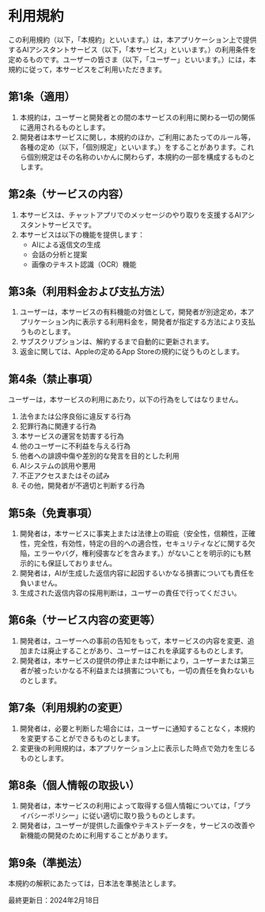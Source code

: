 # 利用規約

この利用規約（以下，「本規約」といいます。）は，本アプリケーション上で提供するAIアシスタントサービス（以下，「本サービス」といいます。）の利用条件を定めるものです。ユーザーの皆さま（以下，「ユーザー」といいます。）には，本規約に従って，本サービスをご利用いただきます。

## 第1条（適用）

1. 本規約は，ユーザーと開発者との間の本サービスの利用に関わる一切の関係に適用されるものとします。
2. 開発者は本サービスに関し，本規約のほか，ご利用にあたってのルール等，各種の定め（以下，「個別規定」といいます。）をすることがあります。これら個別規定はその名称のいかんに関わらず，本規約の一部を構成するものとします。

## 第2条（サービスの内容）

1. 本サービスは、チャットアプリでのメッセージのやり取りを支援するAIアシスタントサービスです。
2. 本サービスは以下の機能を提供します：
   - AIによる返信文の生成
   - 会話の分析と提案
   - 画像のテキスト認識（OCR）機能

## 第3条（利用料金および支払方法）

1. ユーザーは，本サービスの有料機能の対価として，開発者が別途定め，本アプリケーション内に表示する利用料金を，開発者が指定する方法により支払うものとします。
2. サブスクリプションは、解約するまで自動的に更新されます。
3. 返金に関しては、Appleの定めるApp Storeの規約に従うものとします。

## 第4条（禁止事項）

ユーザーは，本サービスの利用にあたり，以下の行為をしてはなりません。

1. 法令または公序良俗に違反する行為
2. 犯罪行為に関連する行為
3. 本サービスの運営を妨害する行為
4. 他のユーザーに不利益を与える行為
5. 他者への誹謗中傷や差別的な発言を目的とした利用
6. AIシステムの誤用や悪用
7. 不正アクセスまたはその試み
8. その他，開発者が不適切と判断する行為

## 第5条（免責事項）

1. 開発者は，本サービスに事実上または法律上の瑕疵（安全性，信頼性，正確性，完全性，有効性，特定の目的への適合性，セキュリティなどに関する欠陥，エラーやバグ，権利侵害などを含みます。）がないことを明示的にも黙示的にも保証しておりません。
2. 開発者は，AIが生成した返信内容に起因するいかなる損害についても責任を負いません。
3. 生成された返信内容の採用判断は，ユーザーの責任で行ってください。

## 第6条（サービス内容の変更等）

1. 開発者は，ユーザーへの事前の告知をもって，本サービスの内容を変更、追加または廃止することがあり、ユーザーはこれを承諾するものとします。
2. 開発者は，本サービスの提供の停止または中断により，ユーザーまたは第三者が被ったいかなる不利益または損害についても，一切の責任を負わないものとします。

## 第7条（利用規約の変更）

1. 開発者は，必要と判断した場合には，ユーザーに通知することなく，本規約を変更することができるものとします。
2. 変更後の利用規約は，本アプリケーション上に表示した時点で効力を生じるものとします。

## 第8条（個人情報の取扱い）

1. 開発者は，本サービスの利用によって取得する個人情報については，「プライバシーポリシー」に従い適切に取り扱うものとします。
2. 開発者は，ユーザーが提供した画像やテキストデータを，サービスの改善や新機能の開発のために利用することがあります。

## 第9条（準拠法）

本規約の解釈にあたっては，日本法を準拠法とします。

最終更新日：2024年2月18日